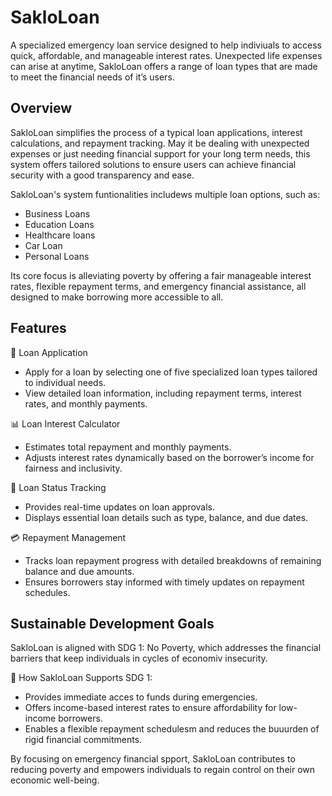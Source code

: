# SakloLoan

A specialized emergency loan service designed to help indiviuals to access quick, affordable, and manageable interest rates. Unexpected life expenses can arise at anytime, SakloLoan offers a range of loan types that are made to meet the financial needs of it’s users. 

## Overview

SakloLoan simplifies the process of a typical loan applications, interest calculations, and repayment tracking. May it be dealing with unexpected expenses or just needing financial support for your long term needs, this system offers tailored solutions to ensure users can achieve financial security with a good transparency and ease.

SakloLoan's system funtionalities includews multiple loan options, such as:

- Business Loans
- Education Loans
- Healthcare loans
- Car Loan
- Personal Loans

Its core focus is alleviating poverty by offering a fair manageable interest rates, flexible repayment terms, and emergency financial assistance, all designed to make borrowing more accessible to all.

## Features
🏦 Loan Application
- Apply for a loan by selecting one of five specialized loan types tailored to individual needs.
- View detailed loan information, including repayment terms, interest rates, and monthly payments.
  
📊 Loan Interest Calculator
- Estimates total repayment and monthly payments.
- Adjusts interest rates dynamically based on the borrower’s income for fairness and inclusivity.
  
📄 Loan Status Tracking
- Provides real-time updates on loan approvals.
- Displays essential loan details such as type, balance, and due dates.
  
💳 Repayment Management
- Tracks loan repayment progress with detailed breakdowns of remaining balance and due amounts.
- Ensures borrowers stay informed with timely updates on repayment schedules.

## Sustainable Development Goals
SakloLoan is aligned with SDG 1: No Poverty, which addresses the financial barriers that keep individuals in cycles of economiv insecurity.

🎯 How SakloLoan Supports SDG 1:
- Provides immediate acces to funds during emergencies.
- Offers income-based interest rates to ensure affordability for low-income borrowers.
- Enables a flexible repayment schedulesm and reduces the buuurden of rigid financial commitments.

By focusing on emergency financial spport, SakloLoan contributes to reducing poverty and empowers individuals to regain control on their own economic well-being.
